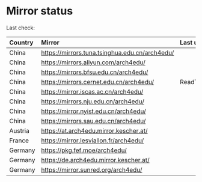 <script src="./time.js"></script>
# Mirror status
Last check: <script type="text/javascript">localize(1748442389.452218);</script>

|Country|Mirror|Last update|
|:------|:-----|:----------|
|China|https://mirrors.tuna.tsinghua.edu.cn/arch4edu/|<script type="text/javascript">localize(1748414991);</script>|
|China|https://mirrors.aliyun.com/arch4edu/|<script type="text/javascript">localize(1748414991);</script>|
|China|https://mirrors.bfsu.edu.cn/arch4edu/|<script type="text/javascript">localize(1748371937);</script>|
|China|https://mirrors.cernet.edu.cn/arch4edu/|ReadTimeout|
|China|https://mirror.iscas.ac.cn/arch4edu/|<script type="text/javascript">localize(1748371937);</script>|
|China|https://mirrors.nju.edu.cn/arch4edu/|<script type="text/javascript">localize(1748330158);</script>|
|China|https://mirror.nyist.edu.cn/arch4edu/|<script type="text/javascript">localize(1748414991);</script>|
|China|https://mirrors.sau.edu.cn/arch4edu/|<script type="text/javascript">localize(1731653531);</script>|
|Austria|https://at.arch4edu.mirror.kescher.at/|<script type="text/javascript">localize(1748414991);</script>|
|France|https://mirror.lesviallon.fr/arch4edu/|<script type="text/javascript">localize(1748414991);</script>|
|Germany|https://pkg.fef.moe/arch4edu/|<script type="text/javascript">localize(1748414991);</script>|
|Germany|https://de.arch4edu.mirror.kescher.at/|<script type="text/javascript">localize(1748414991);</script>|
|Germany|https://mirror.sunred.org/arch4edu/|<script type="text/javascript">localize(1748414991);</script>|

<script src="./tablefilter/tablefilter.js"></script>
<script src="./table.js"></script>